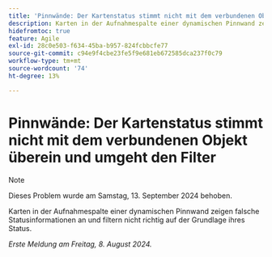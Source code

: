 ```yaml
---
title: 'Pinnwände: Der Kartenstatus stimmt nicht mit dem verbundenen Objekt überein und umgeht den Filter'
description: Karten in der Aufnahmespalte einer dynamischen Pinnwand zeigen falsche Statusinformationen an und filtern nicht richtig auf der Grundlage ihres Status.
hidefromtoc: true
feature: Agile
exl-id: 28c0e503-f634-45ba-b957-824fcbbcfe77
source-git-commit: c94e9f4cbe23fe5f9e681eb672585dca237f0c79
workflow-type: tm+mt
source-wordcount: '74'
ht-degree: 13%

---
```


# Pinnwände: Der Kartenstatus stimmt nicht mit dem verbundenen Objekt überein und umgeht den Filter

>[!NOTE]
>
>Dieses Problem wurde am Samstag, 13. September 2024 behoben.

Karten in der Aufnahmespalte einer dynamischen Pinnwand zeigen falsche Statusinformationen an und filtern nicht richtig auf der Grundlage ihres Status.

_Erste Meldung am Freitag, 8. August 2024._
